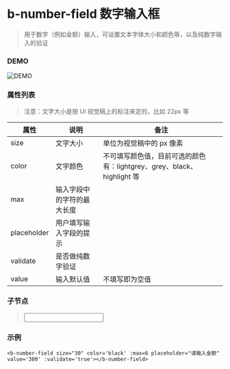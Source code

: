 # b-number-field 数字输入框
> 用于数字（例如金额）输入，可设置文本字体大小和颜色等，以及纯数字输入的验证

### DEMO
![DEMO](https://ohc0dpsgs.qnssl.com/image/service/serviceBanner.jpg)

### 属性列表
> 注意：文字大小是按 UI 视觉稿上的标注来定的，比如 22px 等

 属性         | 说明    | 备注 
 ---         | ---     | ---
 size        | 文字大小 | 单位为视觉稿中的 px 像素 
 color       | 文字颜色 | 不可填写颜色值，目前可选的颜色有：lightgrey、grey、black、highlight 等
 max         | 输入字段中的字符的最大长度
 placeholder | 用户填写输入字段的提示
 validate    | 是否做纯数字验证
 value       | 输入默认值 | 不填写即为空值   

### 子节点
>  <input/>

### 示例
```
<b-number-field size="30" color='black' :max=6 placeholder="请输入金额" value='300' :validate='true'></b-number-field>
```
